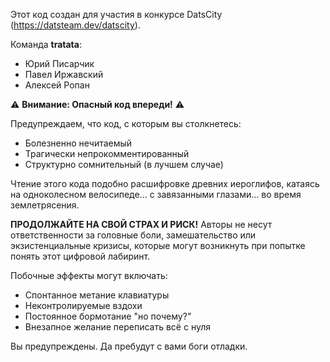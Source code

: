 Этот код создан для участия в конкурсе DatsCity (https://datsteam.dev/datscity).

Команда **tratata**:
- Юрий Писарчик
- Павел Иржавский
- Алексей Ропан

⚠️ **Внимание: Опасный код впереди!** ⚠️

Предупреждаем, что код, с которым вы столкнетесь:
- Болезненно нечитаемый
- Трагически непрокомментированный
- Структурно сомнительный (в лучшем случае)

Чтение этого кода подобно расшифровке древних иероглифов, катаясь на одноколесном велосипеде... с завязанными глазами... во время землетрясения.

**ПРОДОЛЖАЙТЕ НА СВОЙ СТРАХ И РИСК!** Авторы не несут ответственности за головные боли, замешательство или экзистенциальные кризисы, которые могут возникнуть при попытке понять этот цифровой лабиринт.

Побочные эффекты могут включать:
- Спонтанное метание клавиатуры
- Неконтролируемые вздохи
- Постоянное бормотание "но почему?"
- Внезапное желание переписать всё с нуля

Вы предупреждены. Да пребудут с вами боги отладки.